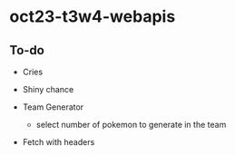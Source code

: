 # oct23-t3w4-webapis

<!-- What is this project -->

<!-- What does this project use -->

<!-- Screenshots and/or deployment URL -->

## To-do

- Cries
- Shiny chance
- Team Generator
    - select number of pokemon to generate in the team

- Fetch with headers